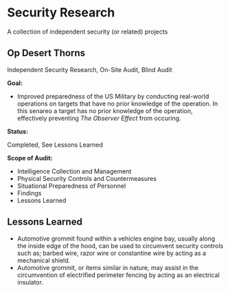 # Security Research

A collection of independent security (or related) projects

## Op Desert Thorns
Independent Security Research, On-Site Audit, Blind Audit

**Goal:** 
 - Improved preparedness of the US Military by conducting real-world operations on targets that have no prior knowledge of the operation. In this senareo a target has no prior knowledge of the operation, effectively preventing _The Observer Effect_ from occuring.

**Status:** 

Completed, See Lessons Learned

**Scope of Audit:**

 - Intelligence Collection and Management
 - Physical Security Controls and Countermeasures
 - Situational Preparedness of Personnel
 - Findings
 - Lessons Learned

## Lessons Learned
 - Automotive grommit found within a vehicles engine bay, usually along the inside edge of the hood, can be used to circumvent security controls such as; barbed wire, razor wire or constantine wire by acting as a mechanical shield.
 - Automotive grommit, or items similar in nature, may assist in the circumvention of electrified perimeter fencing by acting as an electrical insulator. 
